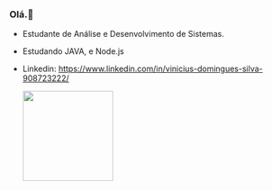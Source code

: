 ### Olá.👋

- Estudante de Análise e Desenvolvimento de Sistemas.
- Estudando JAVA, e Node.js
- Linkedin: https://www.linkedin.com/in/vinicius-domingues-silva-908723222/
  
  <img height="160em" src="https://github-readme-stats.vercel.app/api/top-langs/?username=ViniciusDSS&layout=compact&langs_count=7&theme=tokyonight"/>
</div>
